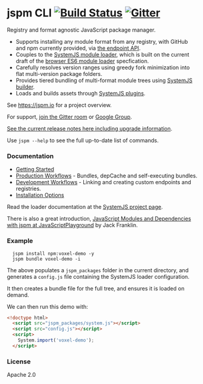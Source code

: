 jspm CLI [![Build Status][travis-image]][travis-url] [![Gitter](https://badges.gitter.im/Join%20Chat.svg)](https://gitter.im/jspm/jspm?utm_source=badge&utm_medium=badge&utm_campaign=pr-badge&utm_content=badge)
===

Registry and format agnostic JavaScript package manager.

* Supports installing any module format from any registry, with GitHub and npm currently provided, via [the endpoint API](https://github.com/jspm/jspm-cli/wiki/Endpoint-API).
* Couples to the [SystemJS module loader](https://github.com/systemjs/systemjs), which is built on the current draft of the [browser ES6 module loader](https://github.com/ModuleLoader/es6-module-loader) specfication.
* Carefully resolves version ranges using greedy fork minimization into flat multi-version package folders.
* Provides tiered bundling of multi-format module trees using [SystemJS builder](https://github.com/systemjs/builder).
* Loads and builds assets through [SystemJS plugins](https://github.com/systemjs/systemjs#plugins).

See https://jspm.io for a project overview.

For support, [join the Gitter room](https://gitter.im/jspm/jspm) or [Google Group](http://groups.google.com/group/jspm-io).

[See the current release notes here including upgrade information](https://github.com/jspm/jspm-cli/releases).

Use `jspm --help` to see the full up-to-date list of commands.

### Documentation

* [Getting Started](https://github.com/jspm/jspm-cli/wiki/Getting-Started)
* [Production Workflows](https://github.com/jspm/jspm-cli/wiki/Production-Workflows) - Bundles, depCache and self-executing bundles.
* [Development Workflows](https://github.com/jspm/jspm-cli/wiki/Development-Workflows) - Linking and creating custom endpoints and registries.
* [Installation Options](https://github.com/jspm/jspm-cli/wiki/Installing)

Read the loader documentation at the [SystemJS project page](https://github.com/systemjs/systemjs).

There is also a great introduction, [JavaScript Modules and Dependencies with jspm at JavaScriptPlayground](http://javascriptplayground.com/blog/2014/11/js-modules-jspm-systemjs/) by Jack Franklin.

### Example

```
  jspm install npm:voxel-demo -y
  jspm bundle voxel-demo -i
```

The above populates a `jspm_packages` folder in the current directory, and generates a `config.js` file containing the SystemJS loader configuration.

It then creates a bundle file for the full tree, and ensures it is loaded on demand.

We can then run this demo with:

```html
<!doctype html>
  <script src="jspm_packages/system.js"></script>
  <script src="config.js"></script>
  <script>
    System.import('voxel-demo');
  </script>
```

### License

Apache 2.0

[travis-url]: https://travis-ci.org/jspm/jspm-cli
[travis-image]: https://travis-ci.org/jspm/jspm-cli.svg?branch=master
